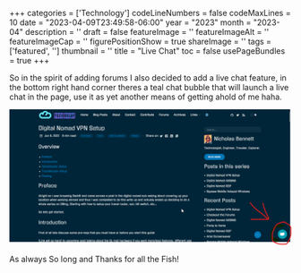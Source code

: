 ﻿+++
categories = ['Technology']
codeLineNumbers = false
codeMaxLines = 10
date = "2023-04-09T23:49:58-06:00"
year = "2023"
month = "2023-04"
description = ''
draft = false
featureImage = ''
featureImageAlt = ''
featureImageCap = ''
figurePositionShow = true
shareImage = ''
tags = ['featured', '']
thumbnail = ''
title = "Live Chat"
toc = false
usePageBundles = true
+++

So in the spirit of adding forums I also decided to add a live chat feature, in the bottom right hand corner theres a teal chat bubble that will launch a live chat in the page, use it as yet another means of getting ahold of me haha.

![Live Chat](chat.png)

As always So long and Thanks for all the Fish!